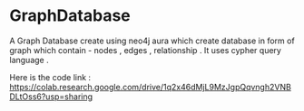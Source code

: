 # GraphDatabase
A Graph Database create using neo4j aura which create database in form of graph which contain - nodes , edges , relationship . It uses cypher query language .

Here is the code link : https://colab.research.google.com/drive/1q2x46dMjL9MzJgpQqvngh2VNBDLtOss6?usp=sharing 

